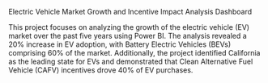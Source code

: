 Electric Vehicle Market Growth and Incentive Impact Analysis Dashboard

This project focuses on analyzing the growth of the electric vehicle (EV) market over the past five years using Power BI. The analysis revealed a 20% increase in EV adoption, with Battery Electric Vehicles (BEVs) comprising 60% of the market. Additionally, the project identified California as the leading state for EVs and demonstrated that Clean Alternative Fuel Vehicle (CAFV) incentives drove 40% of EV purchases.
